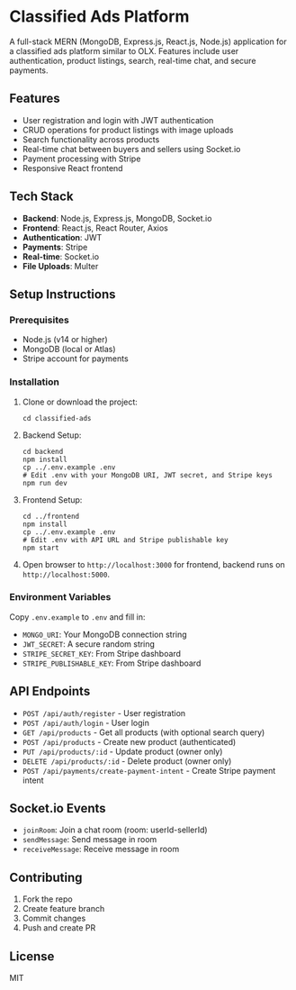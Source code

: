 # Classified Ads Platform

A full-stack MERN (MongoDB, Express.js, React.js, Node.js) application for a classified ads platform similar to OLX. Features include user authentication, product listings, search, real-time chat, and secure payments.

## Features

- User registration and login with JWT authentication
- CRUD operations for product listings with image uploads
- Search functionality across products
- Real-time chat between buyers and sellers using Socket.io
- Payment processing with Stripe
- Responsive React frontend

## Tech Stack

- **Backend**: Node.js, Express.js, MongoDB, Socket.io
- **Frontend**: React.js, React Router, Axios
- **Authentication**: JWT
- **Payments**: Stripe
- **Real-time**: Socket.io
- **File Uploads**: Multer

## Setup Instructions

### Prerequisites

- Node.js (v14 or higher)
- MongoDB (local or Atlas)
- Stripe account for payments

### Installation

1. Clone or download the project:
   ```
   cd classified-ads
   ```

2. Backend Setup:
   ```
   cd backend
   npm install
   cp ../.env.example .env
   # Edit .env with your MongoDB URI, JWT secret, and Stripe keys
   npm run dev
   ```

3. Frontend Setup:
   ```
   cd ../frontend
   npm install
   cp ../.env.example .env
   # Edit .env with API URL and Stripe publishable key
   npm start
   ```

4. Open browser to `http://localhost:3000` for frontend, backend runs on `http://localhost:5000`.

### Environment Variables

Copy `.env.example` to `.env` and fill in:
- `MONGO_URI`: Your MongoDB connection string
- `JWT_SECRET`: A secure random string
- `STRIPE_SECRET_KEY`: From Stripe dashboard
- `STRIPE_PUBLISHABLE_KEY`: From Stripe dashboard

## API Endpoints

- `POST /api/auth/register` - User registration
- `POST /api/auth/login` - User login
- `GET /api/products` - Get all products (with optional search query)
- `POST /api/products` - Create new product (authenticated)
- `PUT /api/products/:id` - Update product (owner only)
- `DELETE /api/products/:id` - Delete product (owner only)
- `POST /api/payments/create-payment-intent` - Create Stripe payment intent

## Socket.io Events

- `joinRoom`: Join a chat room (room: userId-sellerId)
- `sendMessage`: Send message in room
- `receiveMessage`: Receive message in room

## Contributing

1. Fork the repo
2. Create feature branch
3. Commit changes
4. Push and create PR

## License

MIT
